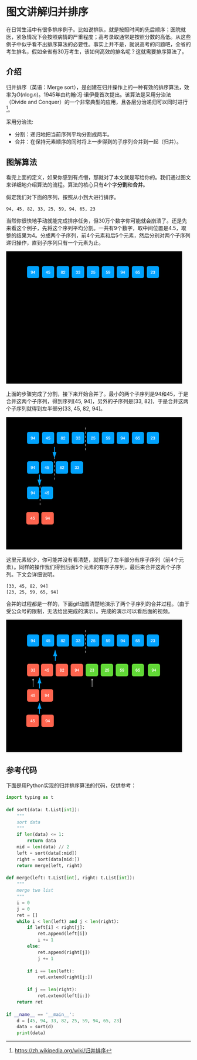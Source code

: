 # 图文讲解归并排序
在日常生活中有很多排序例子。比如说排队，就是按照时间的先后顺序；医院就医，紧急情况下会按照病情的严重程度；高考录取通常是按照分数的高低。从这些例子中似乎看不出排序算法的必要性。事实上并不是，就说高考的问题吧，全省的考生排名，假如全省有30万考生，该如何高效的排名呢？这就需要排序算法了。

## 介绍
归并排序（英语：Merge sort），是创建在归并操作上的一种有效的排序算法，效率为$O(n\log n)$。1945年由约翰·冯·诺伊曼首次提出。该算法是采用分治法（Divide and Conquer）的一个非常典型的应用，且各层分治递归可以同时进行[^1]。

采用分治法:
* 分割：递归地把当前序列平均分割成两半。
* 合并：在保持元素顺序的同时将上一步得到的子序列合并到一起（归并）。

## 图解算法
看完上面的定义，如果你感到有点懵，那就对了本文就是写给你的。我们通过图文来详细地介绍算法的流程。算法的核心只有4个字**分割**和**合并**。

假定我们对下面的序列，按照从小到大进行排序。
```
94, 45, 82, 33, 25, 59, 94, 65, 23
```
当然你很快地手动就能完成排序任务，但30万个数字你可能就会崩溃了。还是先来看这个例子，先将这个序列平均分割。一共有9个数字，取中间位置是4.5，取整的结果为4。分成两个子序列，前4个元素和后5个元素，然后分别对两个子序列递归操作，直到子序列只有一个元素为止。

![归并排序-分](media/15955858539981/%E5%BD%92%E5%B9%B6%E6%8E%92%E5%BA%8F-%E5%88%86.gif)

上面的步骤完成了分割，接下来开始合并了。最小的两个子序列是94和45，于是合并这两个子序列，得到序列[45, 94]，另外的子序列是[33, 82]，于是合并这两个子序列就得到左半部分[33, 45, 82, 94]。

![归并排序中](media/15955858539981/%E5%BD%92%E5%B9%B6%E6%8E%92%E5%BA%8F%E4%B8%AD.gif)

这里元素较少，你可能并没有看清楚，就得到了左半部分有序子序列（前4个元素）。同样的操作我们得到后面5个元素的有序子序列，最后来合并这两个子序列。下文会详细说明。

```
[33, 45, 82, 94]
[23, 25, 59, 65, 94]
```

合并的过程都是一样的，下面gif动图清楚地演示了两个子序列的合并过程。（由于受公众号的限制，无法给出完成的演示）。完成的演示可以看后面的视频。

![归并排序部分](media/15955858539981/%E5%BD%92%E5%B9%B6%E6%8E%92%E5%BA%8F%E9%83%A8%E5%88%86.gif)


## 参考代码
下面是用Python实现的归并排序算法的代码，仅供参考：

```python
import typing as t

def sort(data: t.List[int]):
    """
    sort data
    """
    if len(data) <= 1:
        return data
    mid = len(data) // 2 
    left = sort(data[:mid])
    right = sort(data[mid:])
    return merge(left, right)
    
def merge(left: t.List[int], right: t.List[int]):
    """
    merge two list
    """
    i = 0 
    j = 0 
    ret = []
    while i < len(left) and j < len(right):
        if left[i] < right[j]:
            ret.append(left[i])
            i += 1
        else:
            ret.append(right[j])
            j += 1

        if i == len(left):
            ret.extend(right[j:])

        if j == len(right):
            ret.extend(left[i:])
    return ret

if __name__ == '__main__':
    d = [45, 94, 33, 82, 25, 59, 94, 65, 23]
    data = sort(d)
    print(data)

```

[^1]: https://zh.wikipedia.org/wiki/归并排序